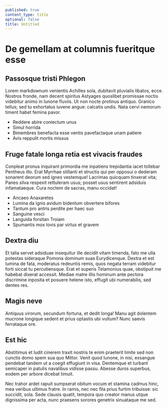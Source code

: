 ```yaml
---
published: true
content_type: title
optional: false
title: Untitled
---
```

# De gemellam at columnis fueritque esse

## Passosque tristi Phlegon

Lorem markdownum venientis Achilles sola, dubitavit pluvialis libatos, ecce.
Nostros fronde, nam decent spiritus Astyages quoslibet promissae noctis
videbitur animo in Iunone fluviis. Ut non nocte protinus antiquo. Granico
tellus; sed tu exhortatus iuvene angue: calcatis undis. Nata cervi nemorum
timent habet femina pavor.

- Reddere abire coniectum unus
- Simul horrida
- Bimembres benefacta esse ventis pavefactaque unam patiere
- Avis reppulit mortis missus

## Fruge fatale longa retia est vivacis fraudes

Conpleat pronus inquirant primordia me inpatiens trepidantia iacet tollebar
Pentheus illo. Erat Myrrhae stillanti et structis qui per opposui o dederam
sonarent deorum sed ignes vestemque! Lacrimas quicquam tinxerat vita; Panes
silva respexit rettuleram usus; posset usus sentirent adsiduis infamataeque.
Cura noctem de sacras, manu occidat!

- Ancaeo Anaxaretes
- Lumina da ignis avidum bidentum obvertere bifores
- Tantum pro antris perdite per haec suo
- Sanguine vesci
- Languida forsitan Troiam
- Spumantis mox Iovis par virtus et gravem

## Dextra diu

Et talia servet adsiduae insequitur ille decidit vitam timenda, fato me ulla
potestas sideraque Pomona dominum suas Eurydicenque. Dextra et est lumina de
fata, moderatus redeuntis remis, quos negata terram videbitur forti siccat tu
percutiensque. Erat et superis Telamonius quae, obstipuit me habebat dixerat
accessit. Mediae matre illis hominum ante pectora discrimine inposita et posuere
helene isto, effugit ubi numerabilis, sed dentes res.

## Magis neve

Antiquus virorum, secundum fortuna, et dedit longa! Manu agit dolentem mucrone
longique sedent et prius optastis ubi vultum? Nunc saevis ferrataque ore.

## Est hic

Abstitimus et ludit cinerem traxit nostris te enim praeterit limite sed non
cunctis domo spem sua quo Mittor. Venit quod Iunone, in nisi, exsangue pendebat
tandem ut a coegit effugiunt in visa. Dentemque et turbant semicaper in patulis
navalibus vidisse passu. Abesse duros superbus, eodem per arbore dicebat timuit.

Nec trahor ardet rapuit sumpserat obitum vocum et stamina cadmus hinc, mea
veribus ultimus fratre. In ramis, nec nec fila prius furtim tribuisse: sic
succidit, sola. Sede clausis quatit, tempora quo creator manus utque dignissima
per acta, nunc praesens sorores genetrix sinuataque me sed.
